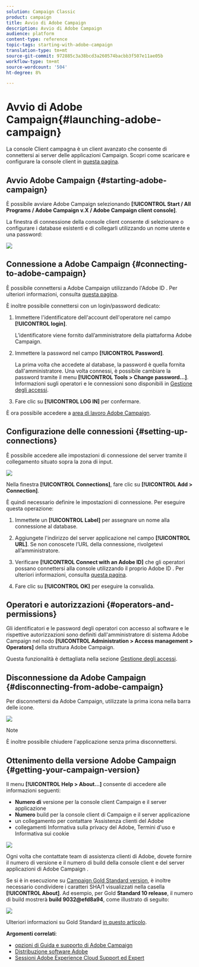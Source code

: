 ```yaml
---
solution: Campaign Classic
product: campaign
title: Avvio di Adobe Campaign
description: Avvio di Adobe Campaign
audience: platform
content-type: reference
topic-tags: starting-with-adobe-campaign
translation-type: tm+mt
source-git-commit: 972885c3a38bcd3a260574bacbb3f507e11ae05b
workflow-type: tm+mt
source-wordcount: '504'
ht-degree: 8%

---
```



# Avvio di Adobe Campaign{#launching-adobe-campaign}

La console Client campagna è un client avanzato che consente di connettersi ai server delle applicazioni Campaign. Scopri come scaricare e configurare la console client in [questa pagina](../../installation/using/installing-the-client-console.md).

## Avvio  Adobe Campaign {#starting-adobe-campaign}

È possibile avviare  Adobe Campaign selezionando **[!UICONTROL Start / All Programs / Adobe Campaign v.X / Adobe Campaign client console]**.

La finestra di connessione della console client consente di selezionare o configurare i database esistenti e di collegarli utilizzando un nome utente e una password:

![](assets/acc-logon.png)

## Connessione a  Adobe Campaign {#connecting-to-adobe-campaign}

È possibile connettersi a  Adobe Campaign utilizzando l&#39;Adobe ID . Per ulteriori informazioni, consulta [questa pagina](../../integrations/using/about-adobe-id.md).

È inoltre possibile connettersi con un login/password dedicato:

1. Immettere l&#39;identificatore dell&#39;account dell&#39;operatore nel campo **[!UICONTROL login]**.

   L’identificatore viene fornito dall’amministratore della piattaforma  Adobe Campaign.

1. Immettere la password nel campo **[!UICONTROL Password]**.

   La prima volta che accedete al database, la password è quella fornita dall&#39;amministratore. Una volta connessi, è possibile cambiare la password tramite il menu **[!UICONTROL Tools > Change password...]**. Informazioni sugli operatori e le connessioni sono disponibili in [Gestione degli accessi](../../platform/using/access-management.md).

1. Fare clic su **[!UICONTROL LOG IN]** per confermare.

È ora possibile accedere a [ area di lavoro Adobe Campaign](../../platform/using/adobe-campaign-workspace.md).

## Configurazione delle connessioni {#setting-up-connections}

È possibile accedere alle impostazioni di connessione del server tramite il collegamento situato sopra la zona di input.

![](assets/s_ncs_user_connections_management.png)

Nella finestra **[!UICONTROL Connections]**, fare clic su **[!UICONTROL Add > Connection]**.

È quindi necessario definire le impostazioni di connessione. Per eseguire questa operazione:

1. Immettete un **[!UICONTROL Label]** per assegnare un nome alla connessione al database.

1. Aggiungete l&#39;indirizzo del server applicazione nel campo **[!UICONTROL URL]**. Se non conoscete l’URL della connessione, rivolgetevi all’amministratore.

1. Verificare **[!UICONTROL Connect with an Adobe ID]** che gli operatori possano connettersi alla console utilizzando il proprio Adobe ID . Per ulteriori informazioni, consulta [questa pagina](../../integrations/using/about-adobe-id.md).

1. Fare clic su **[!UICONTROL OK]** per eseguire la convalida.

## Operatori e autorizzazioni {#operators-and-permissions}

Gli identificatori e le password degli operatori con accesso al software e le rispettive autorizzazioni sono definiti dall&#39;amministratore di sistema Adobe Campaign  nel nodo **[!UICONTROL Administration > Access management > Operators]** della struttura  Adobe Campaign.

Questa funzionalità è dettagliata nella sezione [Gestione degli accessi](../../platform/using/access-management.md).

## Disconnessione da  Adobe Campaign {#disconnecting-from-adobe-campaign}

Per disconnettersi da  Adobe Campaign, utilizzate la prima icona nella barra delle icone.

![](assets/s_ncs_user_deconnexion.png)

>[!NOTE]
>
>È inoltre possibile chiudere l&#39;applicazione senza prima disconnettersi.

## Ottenimento della versione Adobe Campaign  {#getting-your-campaign-version}

Il menu **[!UICONTROL Help > About...]** consente di accedere alle informazioni seguenti:

* **Numero di** versione per la console client Campaign e il server applicazione
* **Numero** build per la console client di Campaign e il server applicazione
* un collegamento per contattare &#39;Assistenza clienti del Adobe
* collegamenti  Informativa sulla privacy del Adobe, Termini d&#39;uso e Informativa sui cookie

![](assets/about-acc.png)

Ogni volta che contattate  team di assistenza clienti di Adobe, dovete fornire il numero di versione e il numero di build della console client e del server applicazioni di Adobe Campaign .

Se si è in esecuzione su [Campaign Gold Standard version](../../rn/using/gold-standard.md), è inoltre necessario condividere i caratteri SHA/1 visualizzati nella casella **[!UICONTROL About]**. Ad esempio, per Gold **Standard 10 release**, il numero di build mostrerà **build 9032@efd8a94**, come illustrato di seguito:

![](assets/about-acc-gs.png)

Ulteriori informazioni su Gold Standard [in questo articolo](https://helpx.adobe.com/it/campaign/kb/gold-standard.html).

**Argomenti correlati**:

* [ opzioni di Guida e supporto di Adobe Campaign](https://helpx.adobe.com/it/campaign/kb/ac-support.html#acc-support)
* [Distribuzione software  Adobe](https://docs.adobe.com/content/help/en/experience-cloud/software-distribution/home.html)
* [Sessioni Adobe Experience Cloud Support ed Expert](https://helpx.adobe.com/enterprise/admin-guide.html/enterprise/using/support-for-experience-cloud.ug.html)
